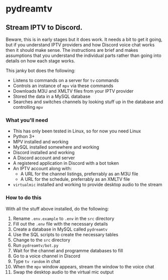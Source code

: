 # pydreamtv

## Stream IPTV to Discord.

Beware, this is in early stages but it does work. It needs a bit to get it going, but if you understand IPTV providers and how Discord voice chat works then it should make sense. The instructions are brief and makes assumptions that you understand the individual parts rather than going into details on how each stage works.

This janky bot does the following:

* Listens to commands on a server for `tv` commands
* Controls an instance of `mpv` via these commands
* Downloads M3U and XMLTV files from your IPTV provider
* Stored the data in a MySQL database
* Searches and switches channels by looking stuff up in the database and controlling `mpv`

### What you'll need

* This has only been tested in Linux, so for now you need Linux
* Python 3+
* MPV installed and working
* MySQL installed somewhere and working
* Discord installed and working
* A Discord account and server
* A registered application in Discord with a bot token
* An IPTV account along with:
    * A URL for the channel listings, preferrably as an M3U file
    * A URL for the schedule, preferrably as an XMLTV file
* `virtualmic` installed and working to provide desktop audio to the stream

### How to do this

With all the stuff above installed, do the following:

1. Rename `.env.example` to `.env` in the `src` directory
2. Fill out the `.env` file with the necessary details
3. Create a database in MySQL called `pydreamtv`
4. Use the SQL scripts to create the necessary tables
5. Change to the `src` directory
6. Run `pydreamtv/bot.py`
7. Wait for the channel and programme databases to fill
8. Go to a voice channel in Discord
9. Type `tv random` in chat
10. When the `mpv` window appears, stream the window to the voice chat
11. Swap the desktop audio to the virtual mic output
